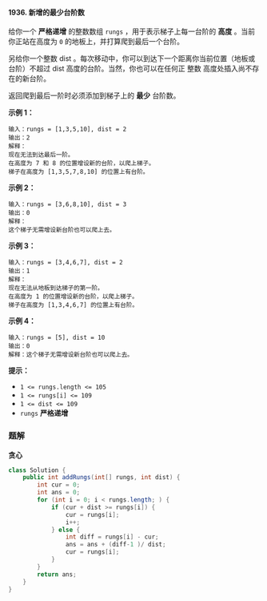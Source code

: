#### 1936. 新增的最少台阶数

给你一个 **严格递增** 的整数数组 `rungs` ，用于表示梯子上每一台阶的 **高度** 。当前你正站在高度为 `0` 的地板上，并打算爬到最后一个台阶。

另给你一个整数 dist 。每次移动中，你可以到达下一个距离你当前位置（地板或台阶）不超过 dist 高度的台阶。当然，你也可以在任何正 整数 高度处插入尚不存在的新台阶。

返回爬到最后一阶时必须添加到梯子上的 **最少** 台阶数。

**示例 1：**

```shell
输入：rungs = [1,3,5,10], dist = 2
输出：2
解释：
现在无法到达最后一阶。
在高度为 7 和 8 的位置增设新的台阶，以爬上梯子。 
梯子在高度为 [1,3,5,7,8,10] 的位置上有台阶。
```

**示例 2：**

```shell
输入：rungs = [3,6,8,10], dist = 3
输出：0
解释：
这个梯子无需增设新台阶也可以爬上去。
```

**示例 3：**

```shell
输入：rungs = [3,4,6,7], dist = 2
输出：1
解释：
现在无法从地板到达梯子的第一阶。 
在高度为 1 的位置增设新的台阶，以爬上梯子。 
梯子在高度为 [1,3,4,6,7] 的位置上有台阶。
```

**示例 4：**

```shell
输入：rungs = [5], dist = 10
输出：0
解释：这个梯子无需增设新台阶也可以爬上去。
```

**提示：**

- `1 <= rungs.length <= 105`
- `1 <= rungs[i] <= 109`
- `1 <= dist <= 109`
- `rungs` **严格递增**

### 题解

**贪心**

```java
class Solution {
    public int addRungs(int[] rungs, int dist) {
        int cur = 0;
        int ans = 0;
        for (int i = 0; i < rungs.length; ) {
            if (cur + dist >= rungs[i]) {
                cur = rungs[i];
                i++;
            } else {
                int diff = rungs[i] - cur;
                ans = ans + (diff-1 )/ dist;
                cur = rungs[i];
            }
        }
        return ans;
    }
}
```

